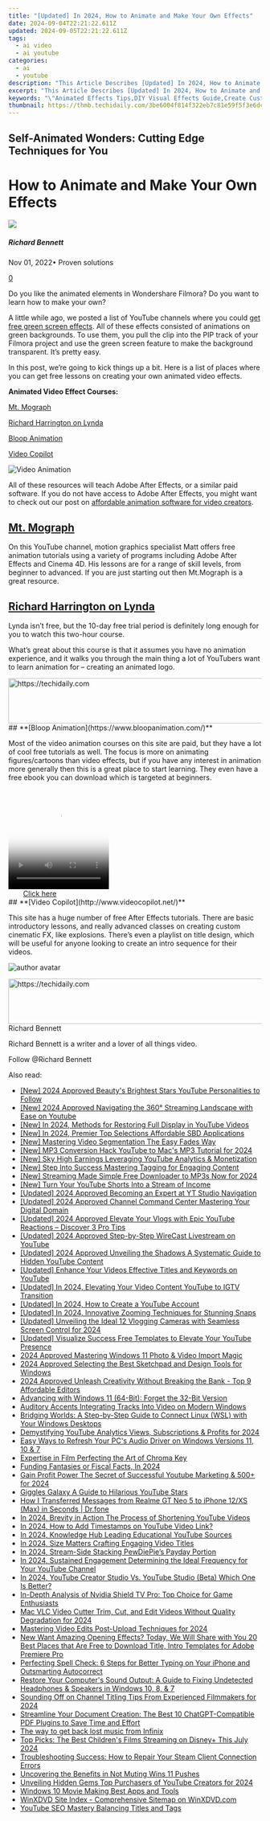 ```yaml
---
title: "[Updated] In 2024, How to Animate and Make Your Own Effects"
date: 2024-09-04T22:21:22.611Z
updated: 2024-09-05T22:21:22.611Z
tags:
  - ai video
  - ai youtube
categories:
  - ai
  - youtube
description: "This Article Describes [Updated] In 2024, How to Animate and Make Your Own Effects"
excerpt: "This Article Describes [Updated] In 2024, How to Animate and Make Your Own Effects"
keywords: "\"Animated Effects Tips,DIY Visual Effects Guide,Create Custom Animations,Learn Animation Tricks,Making Own VFX Effects,Self-Made Movie Magic,Produce Personalized Animations\""
thumbnail: https://thmb.techidaily.com/3be6004f814f322eb7c81e59f5f3e6dc5377a1a28f18fb94887b3ff8d1dce543.jpg
---
```


## Self-Animated Wonders: Cutting Edge Techniques for You

# How to Animate and Make Your Own Effects

![](https://images.wondershare.com/filmora/article-images/richard-bennett.jpg)

##### Richard Bennett

 Nov 01, 2022• Proven solutions

[0](#commentsBoxSeoTemplate)

Do you like the animated elements in Wondershare Filmora? Do you want to learn how to make your own?

A little while ago, we posted a list of YouTube channels where you could [get free green screen effects](https://tools.techidaily.com/wondershare/filmora/download/). All of these effects consisted of animations on green backgrounds. To use them, you pull the clip into the PIP track of your Filmora project and use the green screen feature to make the background transparent. It’s pretty easy.

In this post, we’re going to kick things up a bit. Here is a list of places where you can get free lessons on creating your own animated video effects.

**Animated Video Effect Courses:**

[Mt. Mograph](#mtmograph)

[Richard Harrington on Lynda](#lynda)

[Bloop Animation](#bloop)

[Video Copilot](#videocopilot)

 ![Video Animation](https://images.wondershare.com/filmora/article-images/animated-video-effects.png)

 All of these resources will teach Adobe After Effects, or a similar paid software. If you do not have access to Adobe After Effects, you might want to check out our post on [affordable animation software for video creators](https://www.filmora.io/community-blog/free-or-cheap-animation-software-for-video-creators-122.html).

## **[Mt. Mograph](https://www.youtube.com/channel/UCSUSgx9qc%5FNydrOL59xbJIA)**

On this YouTube channel, motion graphics specialist Matt offers free animation tutorials using a variety of programs including Adobe After Effects and Cinema 4D. His lessons are for a range of skill levels, from beginner to advanced. If you are just starting out then Mt.Mograph is a great resource.

## **[Richard Harrington on Lynda](https://www.lynda.com/Rich-Harrington/120-1.html)**

Lynda isn’t free, but the 10-day free trial period is definitely long enough for you to watch this two-hour course.

What’s great about this course is that it assumes you have no animation experience, and it walks you through the main thing a lot of YouTubers want to learn animation for – creating an animated logo.

<!-- affiliate ads begin -->
<a href="https://aligracehair.sjv.io/c/5597632/1972670/19272" target="_top" id="1972670">
  <img src="//a.impactradius-go.com/display-ad/19272-1972670" border="0" alt="https://techidaily.com" width="728" height="90"/>
</a>
<img height="0" width="0" src="https://aligracehair.sjv.io/i/5597632/1972670/19272" style="position:absolute;visibility:hidden;" border="0" />
<!-- affiliate ads end -->
## **[Bloop Animation](https://www.bloopanimation.com/)**

 Most of the video animation courses on this site are paid, but they have a lot of cool free tutorials as well. The focus is more on animating figures/cartoons than video effects, but if you have any interest in animation more generally then this is a great place to start learning. They even have a free ebook you can download which is targeted at beginners.

<!-- affiliate ads begin -->
<span id="1743243">
					<video width="200" height="200" style="cursor:pointer"
           poster="//a.impactradius-go.com/display-clicktoplayimage/1743243.png"
           onclick="if(!this.playClicked){this.play();this.setAttribute('controls',true);this.playClicked=true;}">
	   <source src="//a.impactradius-go.com/display-ad/19272-1743243">
	   <img src="//a.impactradius-go.com/display-clicktoplayimage/1743243.png" style="border: none; height: 100%; width: 100%; object-fit: contain">
	</video>
	<div style="width:125px;text-align:center"><a href="javascript:window.open(decodeURIComponent('https%3A%2F%2Faligracehair.sjv.io%2Fc%2F5597632%2F1743243%2F19272'), '_blank');void(0);">Click here</a></div>
</span>
<img height="0" width="0" src="https://imp.pxf.io/i/5597632/1743243/19272" style="position:absolute;visibility:hidden;" border="0" />
<!-- affiliate ads end -->
## **[Video Copilot](http://www.videocopilot.net/)**

This site has a huge number of free After Effects tutorials. There are basic introductory lessons, and really advanced classes on creating custom cinematic FX, like explosions. There’s even a playlist on title design, which will be useful for anyone looking to create an intro sequence for their videos.

![author avatar](https://images.wondershare.com/filmora/article-images/richard-bennett.jpg)

<!-- affiliate ads begin -->
<a href="https://appsumo.8odi.net/c/5597632/2043594/7443" target="_top" id="2043594">
  <img src="//a.impactradius-go.com/display-ad/7443-2043594" border="0" alt="https://techidaily.com" width="728" height="90"/>
</a>
<img height="0" width="0" src="https://appsumo.8odi.net/i/5597632/2043594/7443" style="position:absolute;visibility:hidden;" border="0" />
<!-- affiliate ads end -->
Richard Bennett

Richard Bennett is a writer and a lover of all things video.

Follow @Richard Bennett


<ins class="adsbygoogle"
     style="display:block"
     data-ad-format="autorelaxed"
     data-ad-client="ca-pub-7571918770474297"
     data-ad-slot="1223367746"></ins>



<ins class="adsbygoogle"
     style="display:block"
     data-ad-client="ca-pub-7571918770474297"
     data-ad-slot="8358498916"
     data-ad-format="auto"
     data-full-width-responsive="true"></ins>

<span class="atpl-alsoreadstyle">Also read:</span>
<div><ul>
<li><a href="https://youtube-docs.techidaily.com/024-approved-beautys-brightest-stars-youtube-personalities-to-follow/"><u>[New] 2024 Approved  Beauty's Brightest Stars  YouTube Personalities to Follow</u></a></li>
<li><a href="https://youtube-tips.techidaily.com/024-approved-navigating-the-360-streaming-landscape-with-ease-on-youtube/"><u>[New] 2024 Approved  Navigating the 360° Streaming Landscape with Ease on Youtube</u></a></li>
<li><a href="https://youtube-webster.techidaily.com/n-2024-methods-for-restoring-full-display-in-youtube-videos/"><u>[New] In 2024, Methods for Restoring Full Display in YouTube Videos</u></a></li>
<li><a href="https://youtube-webster.techidaily.com/n-2024-premier-top-selections-affordable-sbd-applications/"><u>[New] In 2024, Premier Top Selections  Affordable SBD Applications</u></a></li>
<li><a href="https://screen-capture.techidaily.com/new-mastering-video-segmentation-the-easy-fades-way/"><u>[New] Mastering Video Segmentation  The Easy Fades Way</u></a></li>
<li><a href="https://youtube-webster.techidaily.com/p3-conversion-hack-youtube-to-macs-mp3-tutorial-for-2024/"><u>[New] MP3 Conversion Hack  YouTube to Mac's MP3 Tutorial for 2024</u></a></li>
<li><a href="https://youtube-webster.techidaily.com/ky-high-earnings-leveraging-youtube-analytics-and-monetization/"><u>[New] Sky High Earnings  Leveraging YouTube Analytics & Monetization</u></a></li>
<li><a href="https://youtube-webster.techidaily.com/tep-into-success-mastering-tagging-for-engaging-content/"><u>[New] Step Into Success  Mastering Tagging for Engaging Content</u></a></li>
<li><a href="https://youtube-webster.techidaily.com/treaming-made-simple-free-downloader-to-mp3s-now-for-2024/"><u>[New] Streaming Made Simple  Free Downloader to MP3s Now for 2024</u></a></li>
<li><a href="https://youtube-webster.techidaily.com/urn-your-youtube-shorts-into-a-stream-of-income/"><u>[New] Turn Your YouTube Shorts Into a Stream of Income</u></a></li>
<li><a href="https://youtube-webster.techidaily.com/ed-2024-approved-becoming-an-expert-at-yt-studio-navigation/"><u>[Updated] 2024 Approved  Becoming an Expert at YT Studio Navigation</u></a></li>
<li><a href="https://youtube-webster.techidaily.com/ed-2024-approved-channel-command-center-mastering-your-digital-domain/"><u>[Updated] 2024 Approved  Channel Command Center  Mastering Your Digital Domain</u></a></li>
<li><a href="https://youtube-lab.techidaily.com/ed-2024-approved-elevate-your-vlogs-with-epic-youtube-reactions-discover-3-pro-tips/"><u>[Updated] 2024 Approved  Elevate Your Vlogs with Epic YouTube Reactions – Discover 3 Pro Tips</u></a></li>
<li><a href="https://youtube-webster.techidaily.com/ed-2024-approved-step-by-step-wirecast-livestream-on-youtube/"><u>[Updated] 2024 Approved  Step-by-Step  WireCast Livestream on YouTube</u></a></li>
<li><a href="https://youtube-webster.techidaily.com/ed-2024-approved-unveiling-the-shadows-a-systematic-guide-to-hidden-youtube-content/"><u>[Updated] 2024 Approved  Unveiling the Shadows  A Systematic Guide to Hidden YouTube Content</u></a></li>
<li><a href="https://youtube-webster.techidaily.com/ed-enhance-your-videos-effective-titles-and-keywords-on-youtube/"><u>[Updated] Enhance Your Videos  Effective Titles and Keywords on YouTube</u></a></li>
<li><a href="https://youtube-webster.techidaily.com/ed-in-2024-elevating-your-video-content-youtube-to-igtv-transition/"><u>[Updated] In 2024, Elevating Your Video Content  YouTube to IGTV Transition</u></a></li>
<li><a href="https://youtube-webster.techidaily.com/ed-in-2024-how-to-create-a-youtube-account/"><u>[Updated] In 2024, How to Create a YouTube Account</u></a></li>
<li><a href="https://fox-direct.techidaily.com/updated-in-2024-innovative-zooming-techniques-for-stunning-snaps/"><u>[Updated] In 2024, Innovative Zooming Techniques for Stunning Snaps</u></a></li>
<li><a href="https://youtube-webster.techidaily.com/ed-unveiling-the-ideal-12-vlogging-cameras-with-seamless-screen-control-for-2024/"><u>[Updated] Unveiling the Ideal 12 Vlogging Cameras with Seamless Screen Control for 2024</u></a></li>
<li><a href="https://youtube-webster.techidaily.com/ed-visualize-success-free-templates-to-elevate-your-youtube-presence/"><u>[Updated] Visualize Success  Free Templates to Elevate Your YouTube Presence</u></a></li>
<li><a href="https://fox-access.techidaily.com/2024-approved-mastering-windows-11-photo-and-video-import-magic/"><u>2024 Approved  Mastering Windows 11  Photo & Video Import Magic</u></a></li>
<li><a href="https://fox-glue.techidaily.com/2024-approved-selecting-the-best-sketchpad-and-design-tools-for-windows/"><u>2024 Approved  Selecting the Best Sketchpad and Design Tools for Windows</u></a></li>
<li><a href="https://youtube-webster.techidaily.com/approved-unleash-creativity-without-breaking-the-bank-top-9-affordable-editors/"><u>2024 Approved  Unleash Creativity Without Breaking the Bank - Top 9 Affordable Editors</u></a></li>
<li><a href="https://buynow-reviews.techidaily.com/advancing-with-windows-11-64-bit-forget-the-32-bit-version/"><u>Advancing with Windows 11 (64-Bit): Forget the 32-Bit Version</u></a></li>
<li><a href="https://extra-tips.techidaily.com/auditory-accents-integrating-tracks-into-video-on-modern-windows/"><u>Auditory Accents  Integrating Tracks Into Video on Modern Windows</u></a></li>
<li><a href="https://some-approaches.techidaily.com/bridging-worlds-a-step-by-step-guide-to-connect-linux-wsl-with-your-windows-desktops/"><u>Bridging Worlds: A Step-by-Step Guide to Connect Linux (WSL) with Your Windows Desktops</u></a></li>
<li><a href="https://youtube-webster.techidaily.com/tifying-youtube-analytics-views-subscriptions-and-profits-for-2024/"><u>Demystifying YouTube Analytics  Views, Subscriptions & Profits for 2024</u></a></li>
<li><a href="https://win-dash.techidaily.com/easy-ways-to-refresh-your-pcs-audio-driver-on-windows-versions-11-10-and-7/"><u>Easy Ways to Refresh Your PC's Audio Driver on Windows Versions 11, 10 & 7</u></a></li>
<li><a href="https://youtube-webster.techidaily.com/tise-in-film-perfecting-the-art-of-chroma-key/"><u>Expertise in Film  Perfecting the Art of Chroma Key</u></a></li>
<li><a href="https://youtube-webster.techidaily.com/ng-fantasies-or-fiscal-facts-in-2024/"><u>Funding Fantasies or Fiscal Facts, In 2024</u></a></li>
<li><a href="https://youtube-webster.techidaily.com/profit-power-the-secret-of-successful-youtube-marketing-and-500plus-for-2024/"><u>Gain Profit Power  The Secret of Successful Youtube Marketing & 500+ for 2024</u></a></li>
<li><a href="https://youtube-webster.techidaily.com/es-galaxy-a-guide-to-hilarious-youtube-stars/"><u>Giggles Galaxy  A Guide to Hilarious YouTube Stars</u></a></li>
<li><a href="https://blog-min.techidaily.com/how-i-transferred-messages-from-realme-gt-neo-5-to-iphone-12xs-max-in-seconds-drfone-by-drfone-transfer-from-android-transfer-from-android/"><u>How I Transferred Messages from Realme GT Neo 5 to iPhone 12/XS (Max) in Seconds | Dr.fone</u></a></li>
<li><a href="https://youtube-webster.techidaily.com/24-brevity-in-action-the-process-of-shortening-youtube-videos/"><u>In 2024, Brevity in Action  The Process of Shortening YouTube Videos</u></a></li>
<li><a href="https://youtube-webster.techidaily.com/24-how-to-add-timestamps-on-youtube-video-link/"><u>In 2024, How to Add Timestamps on YouTube Video Link?</u></a></li>
<li><a href="https://youtube-webster.techidaily.com/24-knowledge-hub-leading-educational-youtube-sources/"><u>In 2024, Knowledge Hub  Leading Educational YouTube Sources</u></a></li>
<li><a href="https://youtube-webster.techidaily.com/24-size-matters-crafting-engaging-video-titles/"><u>In 2024, Size Matters  Crafting Engaging Video Titles</u></a></li>
<li><a href="https://some-tips.techidaily.com/in-2024-stream-side-stacking-pewdiepies-payday-portion/"><u>In 2024, Stream-Side Stacking  PewDiePie’s Payday Portion</u></a></li>
<li><a href="https://youtube-webster.techidaily.com/24-sustained-engagement-determining-the-ideal-frequency-for-your-youtube-channel/"><u>In 2024, Sustained Engagement  Determining the Ideal Frequency for Your YouTube Channel</u></a></li>
<li><a href="https://youtube-webster.techidaily.com/24-youtube-creator-studio-vs-youtube-studio-beta-which-one-is-better/"><u>In 2024, YouTube Creator Studio Vs. YouTube Studio (Beta)  Which One Is Better?</u></a></li>
<li><a href="https://buynow-reviews.techidaily.com/in-depth-analysis-of-nvidia-shield-tv-pro-top-choice-for-game-enthusiasts/"><u>In-Depth Analysis of Nvidia Shield TV Pro: Top Choice for Game Enthusiasts</u></a></li>
<li><a href="https://smart-video-editing.techidaily.com/mac-vlc-video-cutter-trim-cut-and-edit-videos-without-quality-degradation-for-2024/"><u>Mac VLC Video Cutter Trim, Cut, and Edit Videos Without Quality Degradation for 2024</u></a></li>
<li><a href="https://youtube-webster.techidaily.com/ring-video-edits-post-upload-techniques-for-2024/"><u>Mastering Video Edits  Post-Upload Techniques for 2024</u></a></li>
<li><a href="https://smart-video-editing.techidaily.com/new-want-amazing-opening-effects-today-we-will-share-with-you-20-best-places-that-are-free-to-download-title-intro-templates-for-adobe-premiere-pro/"><u>New Want Amazing Opening Effects? Today, We Will Share with You 20 Best Places that Are Free to Download Title, Intro Templates for Adobe Premiere Pro</u></a></li>
<li><a href="https://fox-that.techidaily.com/perfecting-spell-check-6-steps-for-better-typing-on-your-iphone-and-outsmarting-autocorrect/"><u>Perfecting Spell Check: 6 Steps for Better Typing on Your iPhone and Outsmarting Autocorrect</u></a></li>
<li><a href="https://sound-issues.techidaily.com/restore-your-computers-sound-output-a-guide-to-fixing-undetected-headphones-and-speakers-in-windows-10-8-and-7/"><u>Restore Your Computer's Sound Output: A Guide to Fixing Undetected Headphones & Speakers in Windows 10, 8, & 7</u></a></li>
<li><a href="https://youtube-webster.techidaily.com/ing-off-on-channel-titling-tips-from-experienced-filmmakers-for-2024/"><u>Sounding Off on Channel Titling  Tips From Experienced Filmmakers for 2024</u></a></li>
<li><a href="https://tech-haven.techidaily.com/streamline-your-document-creation-the-best-10-chatgpt-compatible-pdf-plugins-to-save-time-and-effort/"><u>Streamline Your Document Creation: The Best 10 ChatGPT-Compatible PDF Plugins to Save Time and Effort</u></a></li>
<li><a href="https://techidaily.com/the-way-to-get-back-lost-music-from-infinix-by-fonelab-android-recover-music/"><u>The way to get back lost music from Infinix</u></a></li>
<li><a href="https://technical-tips.techidaily.com/top-picks-the-best-childrens-films-streaming-on-disneyplus-this-july-2024/"><u>Top Picks: The Best Children's Films Streaming on Disney+ This July 2024</u></a></li>
<li><a href="https://win-solutions.techidaily.com/troubleshooting-success-how-to-repair-your-steam-client-connection-errors/"><u>Troubleshooting Success: How to Repair Your Steam Client Connection Errors</u></a></li>
<li><a href="https://win11-tips.techidaily.com/uncovering-the-benefits-in-not-muting-wins-11-pushes/"><u>Uncovering the Benefits in Not Muting Wins 11 Pushes</u></a></li>
<li><a href="https://youtube-webster.techidaily.com/ling-hidden-gems-top-purchasers-of-youtube-creators-for-2024/"><u>Unveiling Hidden Gems  Top Purchasers of YouTube Creators for 2024</u></a></li>
<li><a href="https://ai-vdieo-software.techidaily.com/windows-10-movie-making-best-apps-and-tools/"><u>Windows 10 Movie Making Best Apps and Tools</u></a></li>
<li><a href="https://some-knowledge.techidaily.com/winxdvd-site-index-comprehensive-sitemap-on-winxdvdcom/"><u>WinXDVD Site Index - Comprehensive Sitemap on WinXDVD.com</u></a></li>
<li><a href="https://youtube-webster.techidaily.com/be-seo-mastery-balancing-titles-and-tags/"><u>YouTube SEO Mastery  Balancing Titles and Tags</u></a></li>
</ul></div>
